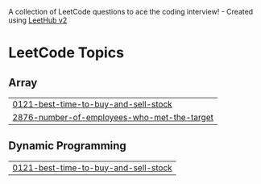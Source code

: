 A collection of LeetCode questions to ace the coding interview! - Created using [LeetHub v2](https://github.com/arunbhardwaj/LeetHub-2.0)
<!---LeetCode Topics Start-->
# LeetCode Topics
## Array
|  |
| ------- |
| [0121-best-time-to-buy-and-sell-stock](https://github.com/abhishekdk62/LEETCODE_ABHISHEK/tree/master/0121-best-time-to-buy-and-sell-stock) |
| [2876-number-of-employees-who-met-the-target](https://github.com/abhishekdk62/LEETCODE_ABHISHEK/tree/master/2876-number-of-employees-who-met-the-target) |
## Dynamic Programming
|  |
| ------- |
| [0121-best-time-to-buy-and-sell-stock](https://github.com/abhishekdk62/LEETCODE_ABHISHEK/tree/master/0121-best-time-to-buy-and-sell-stock) |
<!---LeetCode Topics End-->